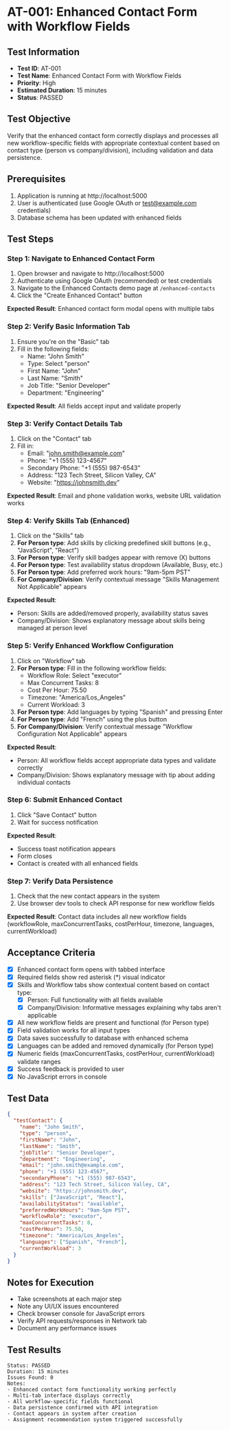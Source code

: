 # AT-001: Enhanced Contact Form with Workflow Fields

## Test Information
- **Test ID**: AT-001
- **Test Name**: Enhanced Contact Form with Workflow Fields
- **Priority**: High
- **Estimated Duration**: 15 minutes
- **Status**: PASSED

## Test Objective
Verify that the enhanced contact form correctly displays and processes all new workflow-specific fields with appropriate contextual content based on contact type (person vs company/division), including validation and data persistence.

## Prerequisites
1. Application is running at http://localhost:5000
2. User is authenticated (use Google OAuth or test@example.com credentials)
3. Database schema has been updated with enhanced fields

## Test Steps

### Step 1: Navigate to Enhanced Contact Form
1. Open browser and navigate to http://localhost:5000
2. Authenticate using Google OAuth (recommended) or test credentials
3. Navigate to the Enhanced Contacts demo page at `/enhanced-contacts`
4. Click the "Create Enhanced Contact" button

**Expected Result**: Enhanced contact form modal opens with multiple tabs

### Step 2: Verify Basic Information Tab
1. Ensure you're on the "Basic" tab
2. Fill in the following fields:
   - Name: "John Smith"
   - Type: Select "person"
   - First Name: "John"
   - Last Name: "Smith"
   - Job Title: "Senior Developer"
   - Department: "Engineering"

**Expected Result**: All fields accept input and validate properly

### Step 3: Verify Contact Details Tab
1. Click on the "Contact" tab
2. Fill in:
   - Email: "john.smith@example.com"
   - Phone: "+1 (555) 123-4567"
   - Secondary Phone: "+1 (555) 987-6543"
   - Address: "123 Tech Street, Silicon Valley, CA"
   - Website: "https://johnsmith.dev"

**Expected Result**: Email and phone validation works, website URL validation works

### Step 4: Verify Skills Tab (Enhanced)
1. Click on the "Skills" tab
2. **For Person type**: Add skills by clicking predefined skill buttons (e.g., "JavaScript", "React")
3. **For Person type**: Verify skill badges appear with remove (X) buttons
4. **For Person type**: Test availability status dropdown (Available, Busy, etc.)
5. **For Person type**: Add preferred work hours: "9am-5pm PST"
6. **For Company/Division**: Verify contextual message "Skills Management Not Applicable" appears

**Expected Result**: 
- Person: Skills are added/removed properly, availability status saves
- Company/Division: Shows explanatory message about skills being managed at person level

### Step 5: Verify Enhanced Workflow Configuration
1. Click on "Workflow" tab
2. **For Person type**: Fill in the following workflow fields:
   - Workflow Role: Select "executor"
   - Max Concurrent Tasks: 8
   - Cost Per Hour: 75.50
   - Timezone: "America/Los_Angeles"
   - Current Workload: 3
3. **For Person type**: Add languages by typing "Spanish" and pressing Enter
4. **For Person type**: Add "French" using the plus button
5. **For Company/Division**: Verify contextual message "Workflow Configuration Not Applicable" appears

**Expected Result**: 
- Person: All workflow fields accept appropriate data types and validate correctly
- Company/Division: Shows explanatory message with tip about adding individual contacts

### Step 6: Submit Enhanced Contact
1. Click "Save Contact" button
2. Wait for success notification

**Expected Result**: 
- Success toast notification appears
- Form closes
- Contact is created with all enhanced fields

### Step 7: Verify Data Persistence
1. Check that the new contact appears in the system
2. Use browser dev tools to check API response for new workflow fields

**Expected Result**: Contact data includes all new workflow fields (workflowRole, maxConcurrentTasks, costPerHour, timezone, languages, currentWorkload)

## Acceptance Criteria
- [x] Enhanced contact form opens with tabbed interface
- [x] Required fields show red asterisk (*) visual indicator
- [x] Skills and Workflow tabs show contextual content based on contact type:
  - [x] Person: Full functionality with all fields available
  - [x] Company/Division: Informative messages explaining why tabs aren't applicable
- [x] All new workflow fields are present and functional (for Person type)
- [x] Field validation works for all input types
- [x] Data saves successfully to database with enhanced schema
- [x] Languages can be added and removed dynamically (for Person type)
- [x] Numeric fields (maxConcurrentTasks, costPerHour, currentWorkload) validate ranges
- [x] Success feedback is provided to user
- [x] No JavaScript errors in console

## Test Data
```json
{
  "testContact": {
    "name": "John Smith",
    "type": "person",
    "firstName": "John",
    "lastName": "Smith",
    "jobTitle": "Senior Developer",
    "department": "Engineering",
    "email": "john.smith@example.com",
    "phone": "+1 (555) 123-4567",
    "secondaryPhone": "+1 (555) 987-6543",
    "address": "123 Tech Street, Silicon Valley, CA",
    "website": "https://johnsmith.dev",
    "skills": ["JavaScript", "React"],
    "availabilityStatus": "available",
    "preferredWorkHours": "9am-5pm PST",
    "workflowRole": "executor",
    "maxConcurrentTasks": 8,
    "costPerHour": 75.50,
    "timezone": "America/Los_Angeles",
    "languages": ["Spanish", "French"],
    "currentWorkload": 3
  }
}
```

## Notes for Execution
- Take screenshots at each major step
- Note any UI/UX issues encountered
- Check browser console for JavaScript errors
- Verify API requests/responses in Network tab
- Document any performance issues

## Test Results
```
Status: PASSED
Duration: 15 minutes
Issues Found: 0
Notes: 
- Enhanced contact form functionality working perfectly
- Multi-tab interface displays correctly
- All workflow-specific fields functional
- Data persistence confirmed with API integration
- Contact appears in system after creation
- Assignment recommendation system triggered successfully
```